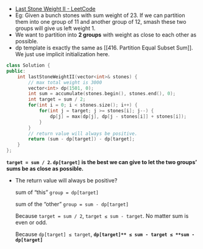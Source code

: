 - [Last Stone Weight II - LeetCode](https://leetcode.com/problems/last-stone-weight-ii/description/)
- Eg: Given a bunch stones with sum weight of 23. If we can partition them into one group of 11 and another group of 12, smash these two groups will give us left weight 1.
- We want to partition into **2 groups** with weight as close to each other as possible.
- dp template is exactly the same as [[416. Partition Equal Subset Sum]]. We just use implicit initialization here. 

```cpp
class Solution {
public:
    int lastStoneWeightII(vector<int>& stones) {
        // max total weight is 3000
        vector<int> dp(1501, 0);
        int sum = accumulate(stones.begin(), stones.end(), 0);
        int target = sum / 2;
        for(int i = 0; i < stones.size(); i++) {
            for(int j = target; j >= stones[i]; j--) {
                dp[j] = max(dp[j], dp[j - stones[i]] + stones[i]);
            }
        }
        // return value will always be positive.
        return (sum - dp[target]) - dp[target];
    }
};
```

**`target = sum / 2`. `dp[target]` is the best we can give to let the two groups’ sums be as close as possible.**

- The return value will always be positive?
    
    sum of “this” `group = dp[target]`
    
    sum of the “other” `group = sum - dp[target]`
    
    Because `target = sum / 2`, `target ≤ sum - target`. No matter sum is even or odd.
    
    Because `dp[target] ≤ target`, **`dp[target]** ≤ sum - target ≤ **sum - dp[target]`**